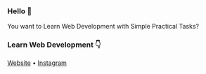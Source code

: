 ### Hello 👋

You want to Learn Web Development with Simple Practical Tasks?

### Learn Web Development 👇

[Website](https://theprogramming.expert/) • [Instagram](https://www.instagram.com/theprogrammingexpert)
